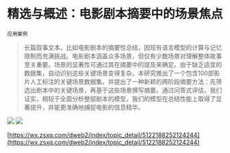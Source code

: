 # 精选与概述：电影剧本摘要中的场景焦点
`应用案例`
> 长篇叙事文本，比如电影剧本的摘要性总结，因现有语言模型的计算与记忆限制而充满挑战。电影剧本涵盖众多场景，但仅有少数场景对理解整体故事至关重要。场景的显著性可通过其在摘要中的提及来确定。由于缺乏适宜的数据集，自动识别这些关键场景变得复杂。本研究推出了一个包含100部影片人工标注的关键场景数据集，并提出了一种新颖的两阶段摘要方法：先筛选出剧本中的关键场景，再基于这些场景撰写摘要。通过问答式评估，我们证实，相较于全面分析整部剧本的模型，我们的模型在总结性能上取得了显著提升，并能更准确地捕捉电影的信息精华。

![](https://raw.githubusercontent.com/HuggingAGI/HuggingArxiv/main/paper_images/2404.03561/x1.png)
![](https://raw.githubusercontent.com/HuggingAGI/HuggingArxiv/main/paper_images/2404.03561/x2.png)

[https://wx.zsxq.com/dweb2/index/topic_detail/5122188252124244](https://wx.zsxq.com/dweb2/index/topic_detail/5122188252124244)
